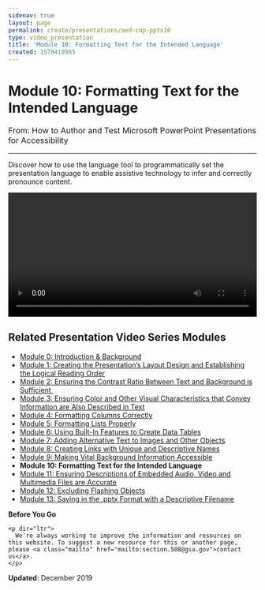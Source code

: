 ```yaml
---
sidenav: true
layout: page
permalink: create/presentations/aed-cop-pptx10
type: video_presentation
title: 'Module 10: Formatting Text for the Intended Language'
created: 1578419985
---
```


# Module 10: Formatting Text for the Intended Language

<p style="font-size:115%">
  From: How to Author and Test Microsoft PowerPoint Presentations for Accessibility
</p>

* * *

Discover how to use the language tool to programmatically set the presentation language to enable assistive technology to infer and correctly pronounce content.

<video controls="controls" data-vscid="3qesx4ovd" style="width: 100%;"><source src="https://assets.section508.gov/files/aed-cop-ppt-m10.mp4" type="video/mp4" /></video>

## Related Presentation Video Series Modules

  * [Module 0: Introduction & Background][1]
  * [Module 1: Creating the Presentation&rsquo;s Layout Design and Establishing the Logical Reading Order][2]
  * [Module 2: Ensuring the Contrast Ratio Between Text and Background is Sufficient&nbsp;][3]
  * [Module 3: Ensuring Color and Other Visual Characteristics that Convey Information are Also Described in Text][4]
  * [Module 4: Formatting Columns Correctly][5]
  * [Module 5: Formatting Lists Properly][6]
  * [Module 6: Using Built-In Features to Create Data Tables][7]
  * [Module 7: Adding Alternative Text to Images and Other Objects][8]
  * [Module 8: Creating Links with Unique and Descriptive Names][9]
  * [Module 9: Making Vital Background Information Accessible][10]
  * **Module 10: Formatting Text for the Intended Language**
  * [Module 11: Ensuring Descriptions of Embedded Audio, Video and Multimedia Files are Accurate][11]
  * [Module 12: Excluding Flashing Objects][12]
  * [Module 13: Saving in the .pptx Format with a Descriptive Filename][13]

<div class="panel panel-default">
  <div class="panel-body">
    <strong>Before You Go</strong>
    
    <p dir="ltr">
      We're always working to improve the information and resources on this website. To suggest a new resource for this or another page, please <a class="mailto" href="mailto:section.508@gsa.gov">contact us</a>.
    </p>
  </div>
</div>

**Updated**: December 2019

 [1]: /create/presentations/aed-cop-pptx00
 [2]: /create/presentations/aed-cop-pptx01
 [3]: /create/presentations/aed-cop-pptx02
 [4]: /create/presentations/aed-cop-pptx03
 [5]: /create/presentations/aed-cop-pptx04
 [6]: /create/presentations/aed-cop-pptx05
 [7]: /create/presentations/aed-cop-pptx06
 [8]: /create/presentations/aed-cop-pptx07
 [9]: /create/presentations/aed-cop-pptx08
 [10]: /create/presentations/aed-cop-pptx09
 [11]: /create/presentations/aed-cop-pptx11
 [12]: /create/presentations/aed-cop-pptx12
 [13]: /create/presentations/aed-cop-pptx13